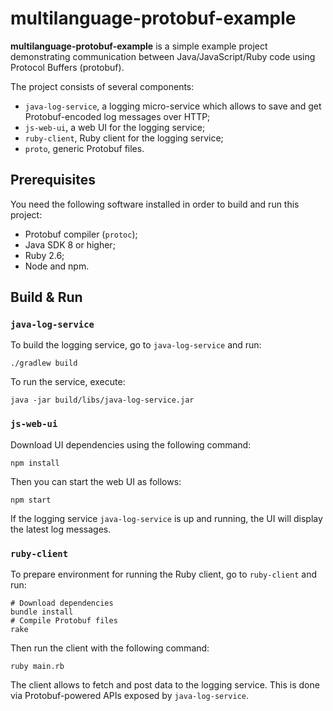 # multilanguage-protobuf-example

**multilanguage-protobuf-example** is a simple example project demonstrating communication between Java/JavaScript/Ruby code using Protocol Buffers (protobuf).

The project consists of several components:

* `java-log-service`, a logging micro-service which allows to save and get Protobuf-encoded log messages over HTTP;
* `js-web-ui`, a web UI for the logging service;
* `ruby-client`, Ruby client for the logging service;
* `proto`, generic Protobuf files.

## Prerequisites

You need the following software installed in order to build and run this project:

* Protobuf compiler (`protoc`);
* Java SDK 8 or higher;
* Ruby 2.6;
* Node and npm.

## Build & Run

### `java-log-service`

To build the logging service, go to `java-log-service` and run:
```
./gradlew build
```

To run the service, execute:
```
java -jar build/libs/java-log-service.jar
```

### `js-web-ui`

Download UI dependencies using the following command:
```
npm install
```

Then you can start the web UI as follows:
```
npm start
```

If the logging service `java-log-service` is up and running, the UI will display the latest log messages.

### `ruby-client`

To prepare environment for running the Ruby client, go to `ruby-client` and run:
```
# Download dependencies
bundle install
# Compile Protobuf files
rake
```

Then run the client with the following command:
```
ruby main.rb
```

The client allows to fetch and post data to the logging service.
This is done via Protobuf-powered APIs exposed by `java-log-service`.
